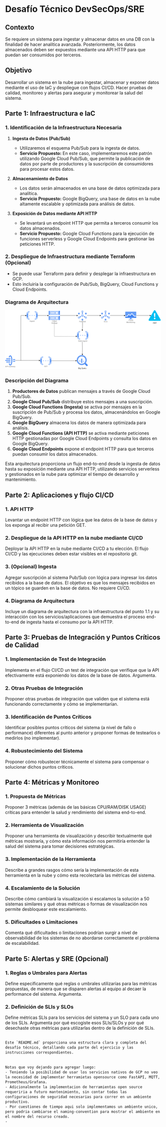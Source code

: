 # Desafío Técnico DevSecOps/SRE

## Contexto
Se requiere un sistema para ingestar y almacenar datos en una DB con la finalidad de hacer analítica avanzada. Posteriormente, los datos almacenados deben ser expuestos mediante una API HTTP para que puedan ser consumidos por terceros.

## Objetivo
Desarrollar un sistema en la nube para ingestar, almacenar y exponer datos mediante el uso de IaC y despliegue con flujos CI/CD. Hacer  pruebas de calidad, monitoreo y alertas para asegurar y monitorear la salud del sistema.

## Parte 1: Infraestructura e IaC

### 1. Identificación de la Infraestructura Necesaria

1. **Ingesta de Datos (Pub/Sub)**
   - Utilizaremos el esquema Pub/Sub para la ingesta de datos. 
   - **Servicio Propuesto:** En este caso, implementaremos este patrón utilizando Google Cloud Pub/Sub, que permite la publicación de datos por parte de productores y la suscripción de consumidores para procesar estos datos.

2. **Almacenamiento de Datos**
   - Los datos serán almacenados en una base de datos optimizada para analítica.
   - **Servicio Propuesto:** Google BigQuery, una base de datos en la nube altamente escalable y optimizada para análisis de datos.

3. **Exposición de Datos mediante API HTTP**
   - Se levantará un endpoint HTTP que permita a terceros consumir los datos almacenados.
   - **Servicio Propuesto:** Google Cloud Functions para la ejecución de funciones serverless y Google Cloud Endpoints para gestionar las peticiones HTTP.

### 2. Despliegue de Infraestructura mediante Terraform (Opcional)
   - Se puede usar Terraform para definir y desplegar la infraestructura en GCP.
   - Esto incluiría la configuración de Pub/Sub, BigQuery, Cloud Functions y Cloud Endpoints.

### Diagrama de Arquitectura

![Diagrama de Arquitectura](./images/diagram.png)

### Descripción del Diagrama

1. **Productores de Datos** publican mensajes a través de Google Cloud Pub/Sub.
2. **Google Cloud Pub/Sub** distribuye estos mensajes a una suscripción.
3. **Google Cloud Functions (Ingesta)** se activa por mensajes en la suscripción de Pub/Sub y procesa los datos, almacenándolos en Google BigQuery.
4. **Google BigQuery** almacena los datos de manera optimizada para análisis.
5. **Google Cloud Functions (API HTTP)** se activa mediante peticiones HTTP gestionadas por Google Cloud Endpoints y consulta los datos en Google BigQuery.
6. **Google Cloud Endpoints** expone el endpoint HTTP para que terceros puedan consumir los datos almacenados.

Esta arquitectura proporciona un flujo end-to-end desde la ingesta de datos hasta su exposición mediante una API HTTP, utilizando servicios serverless y gestionados en la nube para optimizar el tiempo de desarrollo y mantenimiento.

## Parte 2: Aplicaciones y flujo CI/CD

### 1. API HTTP
Levantar un endpoint HTTP con lógica que lea datos de la base de datos y los exponga al recibir una petición GET.

### 2. Despliegue de la API HTTP en la nube mediante CI/CD
Deployar la API HTTP en la nube mediante CI/CD a tu elección. El flujo CI/CD y las ejecuciones deben estar visibles en el repositorio git.

### 3. (Opcional) Ingesta
Agregar suscripción al sistema Pub/Sub con lógica para ingresar los datos recibidos a la base de datos. El objetivo es que los mensajes recibidos en un tópico se guarden en la base de datos. No requiere CI/CD.

### 4. Diagrama de Arquitectura
Incluye un diagrama de arquitectura con la infraestructura del punto 1.1 y su interacción con los servicios/aplicaciones que demuestra el proceso end-to-end de ingesta hasta el consumo por la API HTTP.

## Parte 3: Pruebas de Integración y Puntos Críticos de Calidad

### 1. Implementación de Test de Integración
Implementa en el flujo CI/CD un test de integración que verifique que la API efectivamente está exponiendo los datos de la base de datos. Argumenta.

### 2. Otras Pruebas de Integración
Proponer otras pruebas de integración que validen que el sistema está funcionando correctamente y cómo se implementarían.

### 3. Identificación de Puntos Críticos
Identificar posibles puntos críticos del sistema (a nivel de fallo o performance) diferentes al punto anterior y proponer formas de testearlos o medirlos (no implementar).

### 4. Robustecimiento del Sistema
Proponer cómo robustecer técnicamente el sistema para compensar o solucionar dichos puntos críticos.

## Parte 4: Métricas y Monitoreo

### 1. Propuesta de Métricas
Proponer 3 métricas (además de las básicas CPU/RAM/DISK USAGE) críticas para entender la salud y rendimiento del sistema end-to-end.

### 2. Herramienta de Visualización
Proponer una herramienta de visualización y describir textualmente qué métricas mostraría, y cómo esta información nos permitiría entender la salud del sistema para tomar decisiones estratégicas.

### 3. Implementación de la Herramienta
Describe a grandes rasgos cómo sería la implementación de esta herramienta en la nube y cómo esta recolectaría las métricas del sistema.

### 4. Escalamiento de la Solución
Describe cómo cambiará la visualización si escalamos la solución a 50 sistemas similares y qué otras métricas o formas de visualización nos permite desbloquear este escalamiento.

### 5. Dificultades o Limitaciones
Comenta qué dificultades o limitaciones podrían surgir a nivel de observabilidad de los sistemas de no abordarse correctamente el problema de escalabilidad.

## Parte 5: Alertas y SRE (Opcional)

### 1. Reglas o Umbrales para Alertas
Define específicamente qué reglas o umbrales utilizarías para las métricas propuestas, de manera que se disparen alertas al equipo al decaer la performance del sistema. Argumenta.

### 2. Definición de SLIs y SLOs
Define métricas SLIs para los servicios del sistema y un SLO para cada uno de los SLIs. Argumenta por qué escogiste esos SLIs/SLOs y por qué desechaste otras métricas para utilizarlas dentro de la definición de SLIs.
```

Este `README.md` proporciona una estructura clara y completa del desafío técnico, detallando cada parte del ejercicio y las instrucciones correspondientes.


Notas que voy dejando para agregar luego:
- Teniendo la posibilidad de usar los servicios nativos de GCP no veo la necesidad de implementar herramietas opensource como FastAPI, MQTT, Prometheus/Grafana.
- Adicionalmente la implementacion de herramientas open source requeriria a futuro mantenimiento, sin contar todas las configuraciones de seguridad necesarias para correr en un ambiente productivo.
- Por cuestiones de tiempo aqui solo implementamos un ambiente unico, pero podria cambiarse el naming-convention para mostrar el ambiente en el nombre del recurso creado.
- 
